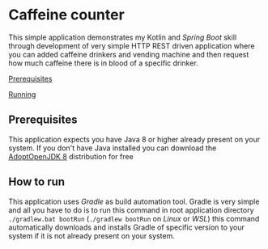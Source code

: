 # Caffeine counter

This simple application demonstrates my Kotlin and _Spring Boot_ skill through development
of very simple HTTP REST driven application where you can added caffeine drinkers and vending
machine and then request how much caffeine there is in blood of a specific drinker.

[Prerequisites](#Prerequisites)

[Running](#how-to-run)

## Prerequisites
This application expects you have Java 8 or higher already present on your system. If you don't have
Java installed you can download the [AdoptOpenJDK 8](https://github.com/AdoptOpenJDK/openjdk8-binaries/releases/download/jdk8u275-b01/OpenJDK8U-jdk_x64_windows_hotspot_8u275b01.msi) distribution for free

## How to run

This application uses *Gradle* as build automation tool. Gradle is very simple and all you have to do is to run this 
command in root application directory `./gradlew.bat bootRun` (`./gradlew bootRun` on _Linux_ or _WSL_) this command 
automatically downloads and installs Gradle of specific version to your system if it is not already present on your system.
